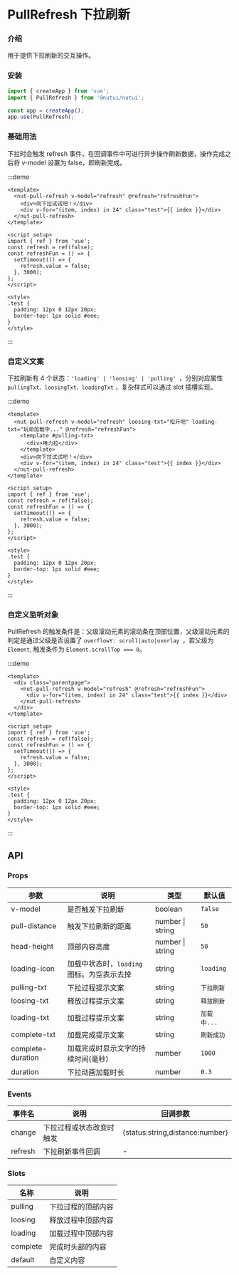 # PullRefresh 下拉刷新

### 介绍

用于提供下拉刷新的交互操作。

### 安装

```js
import { createApp } from 'vue';
import { PullRefresh } from '@nutui/nutui';

const app = createApp();
app.use(PullRefresh);
```

### 基础用法

下拉时会触发 refresh 事件，在回调事件中可进行异步操作刷新数据，操作完成之后将 v-model 设置为 false，即刷新完成。

:::demo

```vue
<template>
  <nut-pull-refresh v-model="refresh" @refresh="refreshFun">
    <div>向下拉试试吧！</div>
    <div v-for="(item, index) in 24" class="test">{{ index }}</div>
  </nut-pull-refresh>
</template>

<script setup>
import { ref } from 'vue';
const refresh = ref(false);
const refreshFun = () => {
  setTimeout(() => {
    refresh.value = false;
  }, 3000);
};
</script>

<style>
.test {
  padding: 12px 0 12px 20px;
  border-top: 1px solid #eee;
}
</style>
```

:::

### 自定义文案

下拉刷新有 4 个状态：`'loading' | 'loosing' | 'pulling' `，分别对应属性 `pullingTxt、loosingTxt、loadingTxt` ，复杂样式可以通过 slot 插槽实现。

:::demo

```vue
<template>
  <nut-pull-refresh v-model="refresh" loosing-txt="松开吧" loading-txt="玩命加载中..." @refresh="refreshFun">
    <template #pulling-txt>
      <div>用力拉</div>
    </template>
    <div>向下拉试试吧！</div>
    <div v-for="(item, index) in 24" class="test">{{ index }}</div>
  </nut-pull-refresh>
</template>

<script setup>
import { ref } from 'vue';
const refresh = ref(false);
const refreshFun = () => {
  setTimeout(() => {
    refresh.value = false;
  }, 3000);
};
</script>

<style>
.test {
  padding: 12px 0 12px 20px;
  border-top: 1px solid #eee;
}
</style>
```

:::

### 自定义监听对象

PullRefresh 的触发条件是：父级滚动元素的滚动条在顶部位置，父级滚动元素的判定是通过父级是否设置了 `overflowY: scroll|auto|overlay `，若父级为 `Element`, 触发条件为 `Element.scrollTop === 0`。

:::demo

```vue
<template>
  <div class="parentpage">
    <nut-pull-refresh v-model="refresh" @refresh="refreshFun">
      <div v-for="(item, index) in 24" class="test">{{ index }}</div>
    </nut-pull-refresh>
  </div>
</template>

<script setup>
import { ref } from 'vue';
const refresh = ref(false);
const refreshFun = () => {
  setTimeout(() => {
    refresh.value = false;
  }, 3000);
};
</script>

<style>
.test {
  padding: 12px 0 12px 20px;
  border-top: 1px solid #eee;
}
</style>
```

:::

## API

### Props

| 参数 | 说明 | 类型 | 默认值 |
| --- | --- | --- | --- |
| v-model | 是否触发下拉刷新 | boolean | `false` |
| pull-distance | 触发下拉刷新的距离 | number \| string | `50` |
| head-height | 顶部内容高度 | number \| string | `50` |
| loading-icon | 加载中状态时，`loading` 图标。为空表示去掉 | string | `loading` |
| pulling-txt | 下拉过程提示文案 | string | `下拉刷新` |
| loosing-txt | 释放过程提示文案 | string | `释放刷新` |
| loading-txt | 加载过程提示文案 | string | `加载中...` |
| complete-txt | 加载完成提示文案 | string | `刷新成功` |
| complete-duration | 加载完成时显示文字的持续时间(毫秒) | number | `1000` |
| duration | 下拉动画加载时长 | number | `0.3 ` |

### Events

| 事件名 | 说明 | 回调参数 |
| --- | --- | --- |
| change | 下拉过程或状态改变时触发 | {status:string,distance:number} |
| refresh | 下拉刷新事件回调 | - |

### Slots

| 名称 | 说明 |
| --- | --- |
| pulling | 下拉过程的顶部内容 |
| loosing | 释放过程中顶部内容 |
| loading | 加载过程中顶部内容 |
| complete | 完成时头部的内容 |
| default | 自定义内容 |
